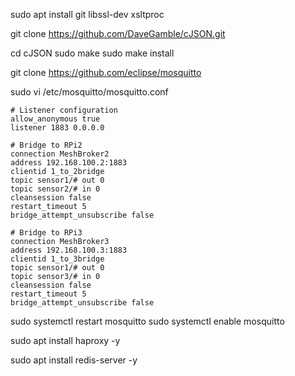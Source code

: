 sudo apt install git libssl-dev xsltproc

git clone https://github.com/DaveGamble/cJSON.git

cd cJSON
sudo make
sudo make install

git clone https://github.com/eclipse/mosquitto

sudo vi /etc/mosquitto/mosquitto.conf

```
# Listener configuration
allow_anonymous true
listener 1883 0.0.0.0

# Bridge to RPi2
connection MeshBroker2
address 192.168.100.2:1883
clientid 1_to_2bridge
topic sensor1/# out 0
topic sensor2/# in 0
cleansession false
restart_timeout 5
bridge_attempt_unsubscribe false

# Bridge to RPi3
connection MeshBroker3
address 192.168.100.3:1883
clientid 1_to_3bridge
topic sensor1/# out 0
topic sensor3/# in 0
cleansession false
restart_timeout 5
bridge_attempt_unsubscribe false
```

sudo systemctl restart mosquitto
sudo systemctl enable mosquitto


sudo apt install haproxy -y

sudo apt install redis-server -y
